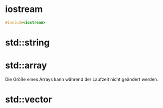 # iostream
``` C++
#include<iostream>
```

# std::string

# std::array
Die Größe eines Arrays kann während der Laufzeit nicht geändert werden.

# std::vector